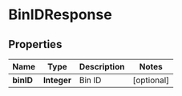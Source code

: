 
# BinIDResponse

## Properties
Name | Type | Description | Notes
------------ | ------------- | ------------- | -------------
**binID** | **Integer** | Bin ID |  [optional]



